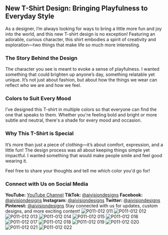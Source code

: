 ## New T-Shirt Design: Bringing Playfulness to Everyday Style

As a designer, I’m always looking for ways to bring a little more fun and joy into the world, and this new T-shirt design is no exception! Featuring an adorable, curious character, this shirt embodies a spirit of creativity and exploration—two things that make life so much more interesting.

### The Story Behind the Design

The character you see is meant to evoke a sense of playfulness. I wanted something that could brighten up anyone’s day, something relatable yet unique. It’s not just about fashion, but about how the things we wear can reflect who we are and how we feel.

### Colors to Suit Every Mood

I’ve designed this T-shirt in multiple colors so that everyone can find the one that speaks to them. Whether you're feeling bold and bright or more subtle and neutral, there's a shade for every mood and occasion.

### Why This T-Shirt is Special

It’s more than just a piece of clothing—it’s about comfort, expression, and a little fun! The design process was all about keeping things simple yet impactful. I wanted something that would make people smile and feel good wearing it.

Feel free to share your thoughts and tell me which color you'd go for!

### Connect with Us on Social Media

**YouTube:** [YouTube Channel](https://www.youtube.com/@Aivisiondesigns "‌")
**TikTok:** [\@aivisiondesigns](https://www.tiktok.com/@aivisiondesigns "‌")
**Facebook:** [\@aivisiondesigns](https://www.facebook.com/aivisiondesigns "‌")
**Instagram:** [\@aivisiondesigns](https://www.instagram.com/aivisiondesigns "‌")
**Twitter:** [\@aivisiondesigns](https://twitter.com/aivisiondesigns "‌")
**Pinterest:** [\@aivisiondesigns](https://www.pinterest.com/aivisiondesigns "‌")
Stay connected with us for updates, custom designs, and more exciting content!
![P011-012 011](https://github.com/user-attachments/assets/0bf6ba26-45fa-4835-a0d1-624ce4dc33d3)
![P011-012 012](https://github.com/user-attachments/assets/59835002-6c41-4c23-909d-2b2f3aef499d)
![P011-012 013](https://github.com/user-attachments/assets/d355306f-43bf-4802-940e-6239209d7a8f)
![P011-012 014](https://github.com/user-attachments/assets/4eacc844-7e8b-4cb9-a4c2-681db8da90f4)
![P011-012 015](https://github.com/user-attachments/assets/07baa928-5ca8-476f-a514-a5184db74808)
![P011-012 016](https://github.com/user-attachments/assets/c9a71e4d-56b7-4f39-ae6f-e328e548de7b)
![P011-012 017](https://github.com/user-attachments/assets/d82a274c-6e27-4dc4-94e5-82d3a0de77c8)
![P011-012 018](https://github.com/user-attachments/assets/c0f69cf7-c09a-417b-86e6-1ee27f87a59a)
![P011-012 019](https://github.com/user-attachments/assets/759f36a0-fb09-4d89-894b-c3f0d92a042a)
![P011-012 020](https://github.com/user-attachments/assets/643f9515-d599-48d7-b779-0f36aa145add)
![P011-012 021](https://github.com/user-attachments/assets/ab787651-a398-4b78-9751-beed9d8872ed)
![P011-012 022](https://github.com/user-attachments/assets/327b4ac6-15fd-4b1a-a4c9-a22ef589170a)
